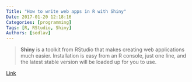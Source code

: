 ```yaml
---
Title: "How to write web apps in R with Shiny"
Date: 2017-01-20 12:18:16
Categories: [programming]
Tags: [R, RStudio, Shiny]
Authors: [sedlav]
---
```


> **Shiny** is a toolkit from RStudio that makes creating web applications much easier. Installation is easy from an R console, just one line, and the latest stable version will be loaded up for you to use.

[Link](https://opensource.com/article/17/1/writing-new-web-apps-shiny)
